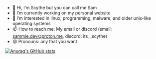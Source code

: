 - 👋 Hi, I’m Scythe but you can call me Sam
- 🔭 I’m currently working on my personal website
- 👀 I’m interested in linux, programming, malware, and older unix-like operating systems
- 📫 How to reach me: My email or discord (email: sammie.dev@proton.me, discord: its__scythe)
- 😄 Pronouns: any that you want

<!---
Scythecode/Scythecode is a ✨ special ✨ repository because its `README.md` (this file) appears on your GitHub profile.
You can click the Preview link to take a look at your changes.
--->
[![Anurag's GitHub stats](https://github-readme-stats.vercel.app/api?username=scythecode)](https://github.com/anuraghazra/github-readme-stats)

